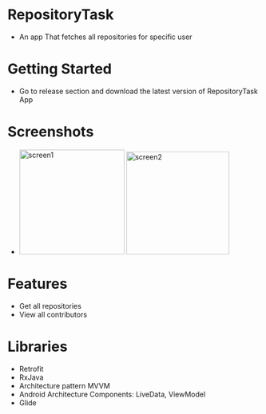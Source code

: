 # RepositoryTask
- An app That fetches all repositories for specific user
# Getting Started
- Go to release section and download the latest version of RepositoryTask App
# Screenshots
- <img width="210" alt="screen1" src="https://user-images.githubusercontent.com/40995581/103602257-3ad65f80-4f14-11eb-8a17-a3dc9eb244fe.PNG"> <img width="206" alt="screen2" src="https://user-images.githubusercontent.com/40995581/103602279-46c22180-4f14-11eb-864d-829b31dd4c09.PNG">
# Features
- Get all repositories
- View all contributors
# Libraries
- Retrofit
- RxJava
- Architecture pattern MVVM
- Android Architecture Components: LiveData, ViewModel
- Glide
